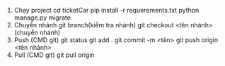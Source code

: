 1. Chạy project
cd ticketCar
pip install -r requerements.txt
python manage.py migrate
2. Chuyển nhánh
git branch(kiểm tra nhánh)
git checkout <tên nhánh> (chuyển nhánh)
3. Push (CMD git)
git status
git add .
git commit -m <tên>
git push origin <tên nhánh>
5. Pull (CMD git)
git pull origin
